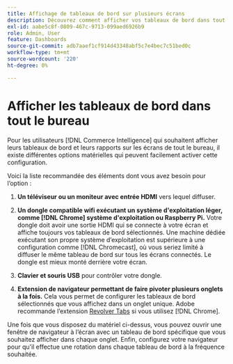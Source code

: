 ```yaml
---
title: Affichage de tableaux de bord sur plusieurs écrans
description: Découvrez comment afficher vos tableaux de bord dans tout le bureau.
exl-id: aabe5c8f-0809-467c-9713-099aed6926b9
role: Admin, User
feature: Dashboards
source-git-commit: adb7aaef1cf914d43348abf5c7e4bec7c51bed0c
workflow-type: tm+mt
source-wordcount: '220'
ht-degree: 0%

---
```


# Afficher les tableaux de bord dans tout le bureau

Pour les utilisateurs [!DNL Commerce Intelligence] qui souhaitent afficher leurs tableaux de bord et leurs rapports sur les écrans de tout le bureau, il existe différentes options matérielles qui peuvent facilement activer cette configuration.

Voici la liste recommandée des éléments dont vous avez besoin pour l’option :

1. **Un téléviseur ou un moniteur avec entrée HDMI** vers lequel diffuser.

1. **Un dongle compatible wifi exécutant un système d&#39;exploitation léger, comme [!DNL Chrome] système d&#39;exploitation ou Raspberry Pi.** Votre dongle doit avoir une sortie HDMI qui se connecte à votre écran et affiche toujours vos tableaux de bord sélectionnés. Une machine dédiée exécutant son propre système d’exploitation est supérieure à une configuration comme [!DNL Chromecast], où vous seriez limité à diffuser le même tableau de bord sur tous les écrans connectés. Le dongle est mieux monté derrière votre écran.

1. **Clavier et souris USB** pour contrôler votre dongle.

1. **Extension de navigateur permettant de faire pivoter plusieurs onglets à la fois.** Cela vous permet de configurer les tableaux de bord sélectionnés que vous affichez dans un onglet unique. Adobe recommande l’extension [Revolver Tabs](https://chrome.google.com/webstore/detail/revolver-tabs/dlknooajieciikpedpldejhhijacnbda?hl=en) si vous utilisez [!DNL Chrome].

Une fois que vous disposez du matériel ci-dessus, vous pouvez ouvrir une fenêtre de navigateur à l’écran avec un tableau de bord spécifique que vous souhaitez afficher dans chaque onglet. Enfin, configurez votre navigateur pour qu’il effectue une rotation dans chaque tableau de bord à la fréquence souhaitée.
